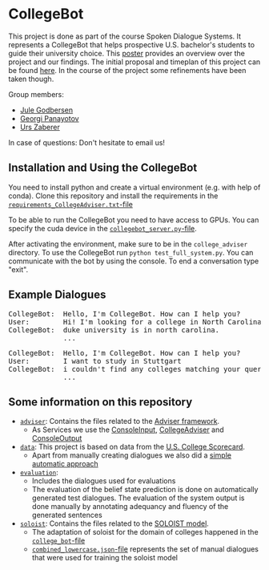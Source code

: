 # CollegeBot
This project is done as part of the course Spoken Dialogue Systems. It represents a CollegeBot that helps prospective U.S. bachelor's students to guide their university choice.
This [poster](https://github.com/jule-go/college_adviser/blob/master/Poster_collegebot.pdf) provides an overview over the project and our findings.
The initial proposal and timeplan of this project can be found [here](https://github.com/jule-go/college_adviser/blob/master/proposal_timeplan.md). In the course of the project some refinements have been taken though.

Group members:
* [Jule Godbersen](mailto:st168018@stud.uni-stuttgart.de)
* [Georgi Panayotov](mailto:st185424@stud.uni-stuttgart.de)
* [Urs Zaberer](mailto:st168124@stud.uni-stuttgart.de)

In case of questions: Don't hesitate to email us!

## Installation and Using the CollegeBot
You need to install python and create a virtual environment (e.g. with help of conda). Clone this repository and install the requirements in the [``requirements_CollegeAdviser.txt``-file](https://github.com/jule-go/college_adviser/blob/master/requirements_CollegeAdviser.txt)

To be able to run the CollegeBot you need to have access to GPUs. You can specify the cuda device in the [``collegebot_server.py``-file](https://github.com/jule-go/college_adviser/blob/master/soloist/examples/college_bot/collegebot_server.py).

After activating the environment, make sure to be in the ``college_adviser`` directory. To use the CollegeBot run ``python test_full_system.py``. You can communicate with the bot by using the console. To end a conversation type "exit".

## Example Dialogues


<pre>
CollegeBot:  Hello, I'm CollegeBot. How can I help you?
User:        Hi! I'm looking for a college in North Carolina.
CollegeBot:  duke university is in north carolina.
             ...
</pre>

<pre>
CollegeBot:  Hello, I'm CollegeBot. How can I help you?
User:        I want to study in Stuttgart
CollegeBot:  i couldn't find any colleges matching your query. would you like to try again?
             ... 
</pre>                                                                         

## Some information on this repository
* [``adviser``](https://github.com/jule-go/college_adviser/tree/master/adviser): Contains the files related to the [Adviser framework](https://digitalphonetics.github.io/adviser/).
  * As Services we use the [ConsoleInput](https://github.com/jule-go/college_adviser/blob/master/adviser/services/hci/console.py), [CollegeAdviser](https://github.com/jule-go/college_adviser/blob/master/adviser/services/soloist_interaction/college_system.py) and [ConsoleOutput](https://github.com/jule-go/college_adviser/blob/master/adviser/services/hci/console.py)
* [``data``](https://github.com/jule-go/college_adviser/tree/master/data): This project is based on data from the [U.S. College Scorecard](https://collegescorecard.ed.gov/data/documentation/).
  * Apart from manually creating dialogues we also did a [simple automatic approach](https://github.com/jule-go/college_adviser/blob/master/data/example_dialogues/create_dialogues.ipynb)
* [``evaluation``](https://github.com/jule-go/college_adviser/tree/master/evaluation):
  * Includes the dialogues used for evaluations
  * The evaluation of the belief state prediction is done on automatically generated test dialogues. The evaluation of the system output is done manually by annotating adequancy and fluency of the generated sentences
* [``soloist``](https://github.com/jule-go/college_adviser/tree/master/soloist): Contains the files related to the [SOLOIST model](https://github.com/pengbaolin/soloist).
  * The adaptation of soloist for the domain of colleges happened in the [``college_bot``-file](https://github.com/jule-go/college_adviser/tree/master/soloist/examples/college_bot)
  * [``combined_lowercase.json``-file](https://github.com/jule-go/college_adviser/blob/master/soloist/examples/college_bot/combined_lowercase.json) represents the set of manual dialogues that were used for training the soloist model

